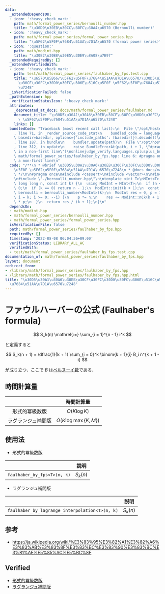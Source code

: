 ```yaml
---
data:
  _extendedDependsOn:
  - icon: ':heavy_check_mark:'
    path: math/formal_power_series/bernoulli_number.hpp
    title: "\u30D9\u30EB\u30CC\u30FC\u30A4\u6570 (Bernoulli number)"
  - icon: ':heavy_check_mark:'
    path: math/formal_power_series/formal_power_series.hpp
    title: "\u5F62\u5F0F\u7684\u51AA\u7D1A\u6570 (formal power series)"
  - icon: ':question:'
    path: math/modint.hpp
    title: "\u30E2\u30B8\u30E5\u30E9\u8A08\u7B97"
  _extendedRequiredBy: []
  _extendedVerifiedWith:
  - icon: ':heavy_check_mark:'
    path: test/math/formal_power_series/faulhaber_by_fps.test.cpp
    title: "\u6570\u5B66/\u5F62\u5F0F\u7684\u51AA\u7D1A\u6570/\u30D5\u30A1\u30A6\u30EB\
      \u30CF\u30FC\u30D0\u30FC\u306E\u516C\u5F0F \u5F62\u5F0F\u7684\u51AA\u7D1A\u6570\
      \u7248"
  _isVerificationFailed: false
  _pathExtension: hpp
  _verificationStatusIcon: ':heavy_check_mark:'
  attributes:
    _deprecated_at_docs: docs/math/formal_power_series/faulhaber.md
    document_title: "\u30D5\u30A1\u30A6\u30EB\u30CF\u30FC\u30D0\u30FC\u306E\u516C\u5F0F\
      \ \u5F62\u5F0F\u7684\u51AA\u7D1A\u6570\u7248"
    links: []
  bundledCode: "Traceback (most recent call last):\n  File \"/opt/hostedtoolcache/Python/3.10.5/x64/lib/python3.10/site-packages/onlinejudge_verify/documentation/build.py\"\
    , line 71, in _render_source_code_stat\n    bundled_code = language.bundle(stat.path,\
    \ basedir=basedir, options={'include_paths': [basedir]}).decode()\n  File \"/opt/hostedtoolcache/Python/3.10.5/x64/lib/python3.10/site-packages/onlinejudge_verify/languages/cplusplus.py\"\
    , line 187, in bundle\n    bundler.update(path)\n  File \"/opt/hostedtoolcache/Python/3.10.5/x64/lib/python3.10/site-packages/onlinejudge_verify/languages/cplusplus_bundle.py\"\
    , line 312, in update\n    raise BundleErrorAt(path, i + 1, \"#pragma once found\
    \ in a non-first line\")\nonlinejudge_verify.languages.cplusplus_bundle.BundleErrorAt:\
    \ math/formal_power_series/faulhaber_by_fps.hpp: line 6: #pragma once found in\
    \ a non-first line\n"
  code: "/**\n * @brief \u30D5\u30A1\u30A6\u30EB\u30CF\u30FC\u30D0\u30FC\u306E\u516C\
    \u5F0F \u5F62\u5F0F\u7684\u51AA\u7D1A\u6570\u7248\n * @docs docs/math/formal_power_series/faulhaber.md\n\
    \ */\n\n#pragma once\n#include <cassert>\n#include <vector>\n\n#include \"../modint.hpp\"\
    \n#include \"./bernoulli_number.hpp\"\n\ntemplate <int T>\nMInt<T> faulhaber_by_fps(const\
    \ long long n, const int k) {\n  using ModInt = MInt<T>;\n  if (n <= 1) return\
    \ 0;\n  if (k == 0) return n - 1;\n  ModInt::init(k + 1);\n  const std::vector<ModInt>\
    \ bernoulli = bernoulli_number<ModInt>(k);\n  ModInt res = 0, p = 1;\n  for (int\
    \ i = k; i >= 0; --i) {\n    p *= n;\n    res += ModInt::nCk(k + 1, i) * bernoulli[i]\
    \ * p;\n  }\n  return res / (k + 1);\n}\n"
  dependsOn:
  - math/modint.hpp
  - math/formal_power_series/bernoulli_number.hpp
  - math/formal_power_series/formal_power_series.hpp
  isVerificationFile: false
  path: math/formal_power_series/faulhaber_by_fps.hpp
  requiredBy: []
  timestamp: '2022-08-08 06:04:36+09:00'
  verificationStatus: LIBRARY_ALL_AC
  verifiedWith:
  - test/math/formal_power_series/faulhaber_by_fps.test.cpp
documentation_of: math/formal_power_series/faulhaber_by_fps.hpp
layout: document
redirect_from:
- /library/math/formal_power_series/faulhaber_by_fps.hpp
- /library/math/formal_power_series/faulhaber_by_fps.hpp.html
title: "\u30D5\u30A1\u30A6\u30EB\u30CF\u30FC\u30D0\u30FC\u306E\u516C\u5F0F \u5F62\u5F0F\
  \u7684\u51AA\u7D1A\u6570\u7248"
---
```

# ファウルハーバーの公式 (Faulhaber's formula)

$$
  S_k(n) \mathrel{:=} \sum_{i = 1}^{n - 1} i^k
$$

と定義すると

$$
  S_k(n + 1) = \dfrac{1}{k + 1} \sum_{i = 0}^k \binom{k + 1}{i} B_i n^{k + 1 - i}
$$

が成り立つ．ここで $B$ は[ベルヌーイ数](bernoulli_number)である．


## 時間計算量

||時間計算量|
|:--:|:--:|
|形式的冪級数版|$O(K\log{K})$|
|ラグランジュ補間版|$O(K \log{\max{\lbrace K, M \rbrace}})$|


## 使用法

- 形式的冪級数版

||説明|
|:--:|:--:|
|`faulhaber_by_fps<T>(n, k)`|$S_k(n)$|

- ラグランジュ補間版

||説明|
|:--:|:--:|
|`faulhaber_by_lagrange_interpolation<T>(n, k)`|$S_k(n)$|


## 参考

- https://ja.wikipedia.org/wiki/%E3%83%95%E3%82%A1%E3%82%A6%E3%83%AB%E3%83%8F%E3%83%BC%E3%83%90%E3%83%BC%E3%81%AE%E5%85%AC%E5%BC%8F


## Verified

- [形式的冪級数版](https://yukicoder.me/submissions/431468)
- [ラグランジュ補間版](https://yukicoder.me/submissions/437458)
